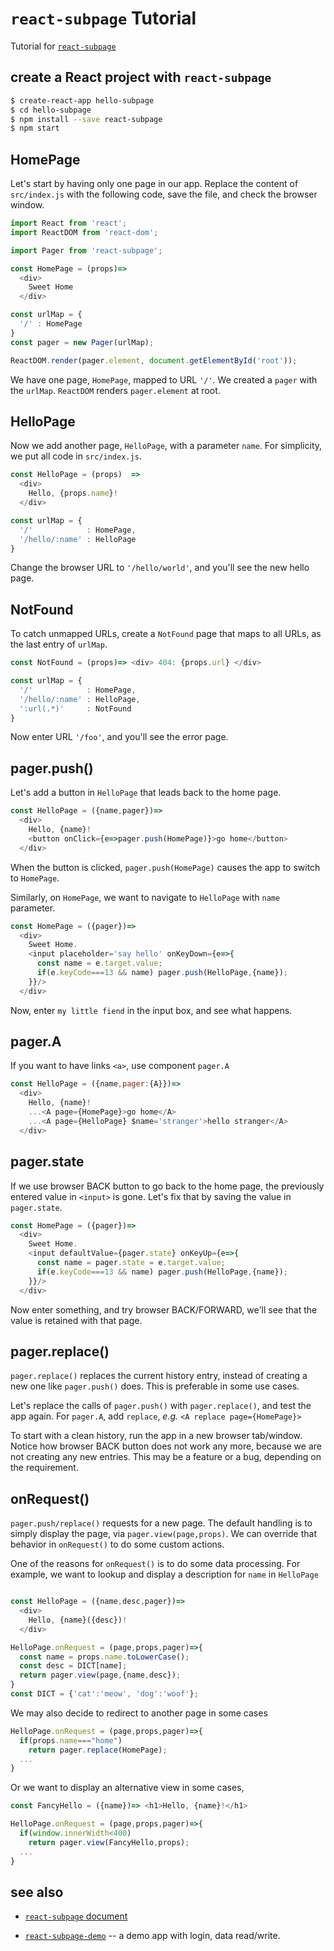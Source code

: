 # `react-subpage` Tutorial

Tutorial for
[`react-subpage`](https://github.com/zhong-j-yu/react-subpage)

## create a React project with `react-subpage`

```bash
$ create-react-app hello-subpage
$ cd hello-subpage
$ npm install --save react-subpage
$ npm start
```

## HomePage

Let's start by having only one page in our app.
Replace the content of `src/index.js` with the following code,
save the file, and check the browser window.

```js
import React from 'react';
import ReactDOM from 'react-dom';

import Pager from 'react-subpage';

const HomePage = (props)=>
  <div>
    Sweet Home
  </div>

const urlMap = {
  '/' : HomePage
}
const pager = new Pager(urlMap);

ReactDOM.render(pager.element, document.getElementById('root'));
```

We have one page, `HomePage`, mapped to URL `'/'`.
We created a `pager` with the `urlMap`.
`ReactDOM` renders `pager.element` at root.


## HelloPage

Now we add another page, `HelloPage`, with a parameter `name`.
For simplicity, we put all code in `src/index.js`.

```js
const HelloPage = (props)  =>
  <div>
    Hello, {props.name}!
  </div>

const urlMap = {
  '/'            : HomePage,
  '/hello/:name' : HelloPage
}
```

Change the browser URL to `'/hello/world'`, and you'll see the new hello page.


## NotFound

To catch unmapped URLs, create a `NotFound` page that maps to all URLs,
as the last entry of `urlMap`.

```js
const NotFound = (props)=> <div> 404: {props.url} </div>

const urlMap = {
  '/'            : HomePage,
  '/hello/:name' : HelloPage,
  ':url(.*)'     : NotFound
}
```

Now enter URL `'/foo'`, and you'll see the error page.


## pager.push()

Let's add a button in `HelloPage` that leads back to the home page.

```js
const HelloPage = ({name,pager})=>
  <div>
    Hello, {name}!
    <button onClick={e=>pager.push(HomePage)}>go home</button>
  </div>
```  

When the button is clicked, `pager.push(HomePage)` causes the app
to switch to `HomePage`.

Similarly, on `HomePage`, we want to navigate to `HelloPage` with `name` parameter.
```js
const HomePage = ({pager})=>
  <div>
    Sweet Home.
    <input placeholder='say hello' onKeyDown={e=>{
      const name = e.target.value;
      if(e.keyCode===13 && name) pager.push(HelloPage,{name});
    }}/>
  </div>
```

Now, enter `my little fiend` in the input box, and see what happens.

## pager.A

If you want to have links `<a>`, use component `pager.A`

```js
const HelloPage = ({name,pager:{A}})=>
  <div>
    Hello, {name}!
    ...<A page={HomePage}>go home</A>
    ...<A page={HelloPage} $name='stranger'>hello stranger</A>
  </div>
```

## pager.state

If we use browser BACK button to go back to the home page,
the previously entered value in `<input>` is gone.
Let's fix that by saving the value in `pager.state`.

```js
const HomePage = ({pager})=>
  <div>
    Sweet Home.
    <input defaultValue={pager.state} onKeyUp={e=>{
      const name = pager.state = e.target.value;
      if(e.keyCode===13 && name) pager.push(HelloPage,{name});
    }}/>
  </div>
```

Now enter something, and try browser BACK/FORWARD, we'll see
that the value is retained with that page.



## pager.replace()

`pager.replace()` replaces the current history entry, instead of
creating a new one like `pager.push()` does.
This is preferable in some use cases.

Let's replace the calls of `pager.push()`
with `pager.replace()`, and test the app again.
For `pager.A`, add `replace`, *e.g.*
`<A replace page={HomePage}>`

To start with a clean history, run the app in a new browser tab/window.
Notice how browser BACK button does not work any more,
because we are not creating any new entries.
This may be a feature or a bug, depending on the requirement.


## onRequest()

`pager.push/replace()` requests for a new page.
The default handling is to simply display the page,
via `pager.view(page,props)`.
We can override that behavior in `onRequest()` to do some custom actions.

One of the reasons for `onRequest()` is to do some data processing.
For example, we want to lookup and display a description for `name` in `HelloPage`

```js

const HelloPage = ({name,desc,pager})=>
  <div>
    Hello, {name}({desc})!
  </div>

HelloPage.onRequest = (page,props,pager)=>{
  const name = props.name.toLowerCase();
  const desc = DICT[name];
  return pager.view(page,{name,desc});
}
const DICT = {'cat':'meow', 'dog':'woof'};
```

We may also decide to redirect to another page in some cases

```js
HelloPage.onRequest = (page,props,pager)=>{
  if(props.name==="home")
    return pager.replace(HomePage);
  ...
}
```

Or we want to display an alternative view in some cases,


```js
const FancyHello = ({name})=> <h1>Hello, {name}!</h1>

HelloPage.onRequest = (page,props,pager)=>{
  if(window.innerWidth<400)
    return pager.view(FancyHello,props);
  ...
}
```



## see also

- [`react-subpage` document](https://github.com/zhong-j-yu/react-subpage/blob/master/doc/Document.md)

- [`react-subpage-demo`](https://github.com/zhong-j-yu/react-subpage-demo)
-- a demo app with login, data read/write.
